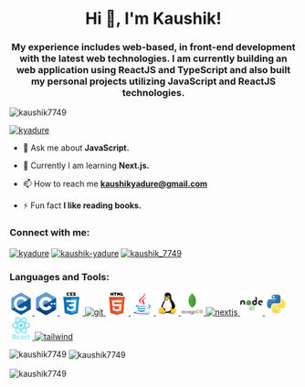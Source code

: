 <h1 align="center">Hi 👋, I'm Kaushik!</h1>
<h3 align="center">My experience includes web-based, in front-end development with the latest web technologies. I am currently building an web application using ReactJS and TypeScript and also built my personal projects utilizing JavaScript and ReactJS technologies.</h3>

<p align="left"> <img src="https://komarev.com/ghpvc/?username=kaushik7749&label=Profile%20views&color=0e75b6&style=flat" alt="kaushik7749" /> </p>

<p align="left"> <a href="https://twitter.com/kyadure" target="blank"><img src="https://img.shields.io/twitter/follow/kyadure?logo=twitter&style=for-the-badge" alt="kyadure" /></a> </p>

- 💬 Ask me about **JavaScript.**

- 🌱 Currently I am learning **Next.js.**

- 📫 How to reach me **kaushikyadure@gmail.com**

- ⚡ Fun fact **I like reading books.**

<h3 align="left">Connect with me:</h3>
<p align="left">
<a href="https://twitter.com/kyadure" target="blank"><img align="center" src="https://raw.githubusercontent.com/rahuldkjain/github-profile-readme-generator/master/src/images/icons/Social/twitter.svg" alt="kyadure" height="30" width="40" /></a>
<a href="https://linkedin.com/in/kaushik-yadure" target="blank"><img align="center" src="https://raw.githubusercontent.com/rahuldkjain/github-profile-readme-generator/master/src/images/icons/Social/linked-in-alt.svg" alt="kaushik-yadure" height="30" width="40" /></a>
<a href="https://instagram.com/kaushik_7749" target="blank"><img align="center" src="https://raw.githubusercontent.com/rahuldkjain/github-profile-readme-generator/master/src/images/icons/Social/instagram.svg" alt="kaushik_7749" height="30" width="40" /></a>
</p>

<h3 align="left">Languages and Tools:</h3>
<p align="left"> <a href="https://www.cprogramming.com/" target="_blank" rel="noreferrer"> <img src="https://raw.githubusercontent.com/devicons/devicon/master/icons/c/c-original.svg" alt="c" width="40" height="40"/> </a> <a href="https://www.w3schools.com/cpp/" target="_blank" rel="noreferrer"> <img src="https://raw.githubusercontent.com/devicons/devicon/master/icons/cplusplus/cplusplus-original.svg" alt="cplusplus" width="40" height="40"/> </a> <a href="https://www.w3schools.com/css/" target="_blank" rel="noreferrer"> <img src="https://raw.githubusercontent.com/devicons/devicon/master/icons/css3/css3-original-wordmark.svg" alt="css3" width="40" height="40"/> </a> <a href="https://git-scm.com/" target="_blank" rel="noreferrer"> <img src="https://www.vectorlogo.zone/logos/git-scm/git-scm-icon.svg" alt="git" width="40" height="40"/> </a> <a href="https://www.w3.org/html/" target="_blank" rel="noreferrer"> <img src="https://raw.githubusercontent.com/devicons/devicon/master/icons/html5/html5-original-wordmark.svg" alt="html5" width="40" height="40"/> </a> <a href="https://www.java.com" target="_blank" rel="noreferrer"> <img src="https://raw.githubusercontent.com/devicons/devicon/master/icons/java/java-original.svg" alt="java" width="40" height="40"/> </a> <a href="https://www.linux.org/" target="_blank" rel="noreferrer"> <img src="https://raw.githubusercontent.com/devicons/devicon/master/icons/linux/linux-original.svg" alt="linux" width="40" height="40"/> </a> <a href="https://www.mongodb.com/" target="_blank" rel="noreferrer"> <img src="https://raw.githubusercontent.com/devicons/devicon/master/icons/mongodb/mongodb-original-wordmark.svg" alt="mongodb" width="40" height="40"/> </a> <a href="https://nextjs.org/" target="_blank" rel="noreferrer"> <img src="https://cdn.worldvectorlogo.com/logos/nextjs-2.svg" alt="nextjs" width="40" height="40"/> </a> <a href="https://nodejs.org" target="_blank" rel="noreferrer"> <img src="https://raw.githubusercontent.com/devicons/devicon/master/icons/nodejs/nodejs-original-wordmark.svg" alt="nodejs" width="40" height="40"/> </a> <a href="https://www.python.org" target="_blank" rel="noreferrer"> <img src="https://raw.githubusercontent.com/devicons/devicon/master/icons/python/python-original.svg" alt="python" width="40" height="40"/> </a> <a href="https://reactjs.org/" target="_blank" rel="noreferrer"> <img src="https://raw.githubusercontent.com/devicons/devicon/master/icons/react/react-original-wordmark.svg" alt="react" width="40" height="40"/> </a> <a href="https://tailwindcss.com/" target="_blank" rel="noreferrer"> <img src="https://www.vectorlogo.zone/logos/tailwindcss/tailwindcss-icon.svg" alt="tailwind" width="40" height="40"/> </a> </p>

<p><img align="left" src="https://github-readme-stats.vercel.app/api/top-langs?username=kaushik7749&show_icons=true&locale=en&layout=compact" alt="kaushik7749" /></p>

<p>&nbsp;<img align="center" src="https://github-readme-stats.vercel.app/api?username=kaushik7749&show_icons=true&locale=en" alt="kaushik7749" /></p>

<p><img align="center" src="https://github-readme-streak-stats.herokuapp.com/?user=kaushik7749&" alt="kaushik7749" /></p>
